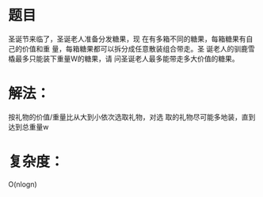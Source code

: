 # 题目
圣诞节来临了，圣诞老人准备分发糖果，现
在有多箱不同的糖果，每箱糖果有自己的价值和重
量，每箱糖果都可以拆分成任意散装组合带走。圣
诞老人的驯鹿雪橇最多只能装下重量W的糖果，请
问圣诞老人最多能带走多大价值的糖果。


# 解法：
按礼物的价值/重量比从大到小依次选取礼物，对选
取的礼物尽可能多地装，直到达到总重量w
# 复杂度： 
O(nlogn)
